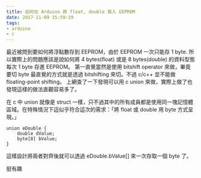 ```yaml
---
title: 如何在 Arduino 將 float, double 寫入 EEPROM 
date: 2017-11-09 15:59:19
tags:
- arduino
- c
---
```

最近被問到要如何將浮點數存到 EEPROM，由於 EEPROM 一次只能存 1 byte.
所以實際上的問題應該是說如何將 4 bytes(float) 或是 8 bytes(double) 的資料型態每次 1 byte 存進 EEPROM。
第一直覺當然是使用 bitshift operator 來做，畢竟要切 byte 最直覺的方式就是透過 bitshifting 來切。不過 c/c++ 並不能做 floating-point shifting。
上網查了一下發現可以用 c union 來做，實際上做了也發現這樣的做法直觀容易多了。
  
在 c 中 union 就像是 struct 一樣，只不過其中的所有成員都是使用同一塊記憶體區域。在特殊情況下這似乎符合這次的需求：「將 float 或 double 用 byte 方式呈現。」
```
union eDouble {
    double dValue;
    byte[8] bValue;
}
```
這樣設計將兩者對齊後就可以透過 eDouble.bValue[] 來一次存取一個 byte 了。  
  
挺有趣
